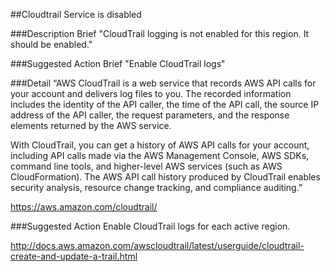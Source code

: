 ##Cloudtrail Service is disabled

###Description Brief
"CloudTrail logging is not enabled for this region. It should be enabled."

###Suggested Action Brief
"Enable CloudTrail logs"

###Detail
“AWS CloudTrail is a web service that records AWS API calls for your account and delivers log files to you. The recorded information includes the identity of the API caller, the time of the API call, the source IP address of the API caller, the request parameters, and the response elements returned by the AWS service.

With CloudTrail, you can get a history of AWS API calls for your account, including API calls made via the AWS Management Console, AWS SDKs, command line tools, and higher-level AWS services (such as AWS CloudFormation). The AWS API call history produced by CloudTrail enables security analysis, resource change tracking, and compliance auditing.”

https://aws.amazon.com/cloudtrail/

###Suggested Action
Enable CloudTrail logs for each active region.

http://docs.aws.amazon.com/awscloudtrail/latest/userguide/cloudtrail-create-and-update-a-trail.html

